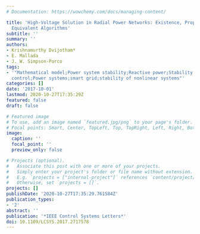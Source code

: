 ```yaml
---
# Documentation: https://wowchemy.com/docs/managing-content/

title: 'High-Voltage Solution in Radial Power Networks: Existence, Properties, and
  Equivalent Algorithms'
subtitle: ''
summary: ''
authors:
- Krishnamurthy Dvijotham*
- E. Mallada
- J. W. Simpson-Porco
tags:
- '"Mathematical model;Power system stability;Reactive power;Stability analysis;Substations;Tools;Voltage
  control;Power systems;smart grid;stability of nonlinear systems"'
categories: []
date: '2017-10-01'
lastmod: 2020-10-27T17:35:29Z
featured: false
draft: false

# Featured image
# To use, add an image named `featured.jpg/png` to your page's folder.
# Focal points: Smart, Center, TopLeft, Top, TopRight, Left, Right, BottomLeft, Bottom, BottomRight.
image:
  caption: ''
  focal_point: ''
  preview_only: false

# Projects (optional).
#   Associate this post with one or more of your projects.
#   Simply enter your project's folder or file name without extension.
#   E.g. `projects = ["internal-project"]` references `content/project/deep-learning/index.md`.
#   Otherwise, set `projects = []`.
projects: []
publishDate: '2020-10-27T17:35:29.761584Z'
publication_types:
- '2'
abstract: ''
publication: '*IEEE Control Systems Letters*'
doi: 10.1109/LCSYS.2017.2717578
---
```

